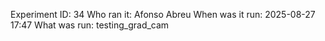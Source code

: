 Experiment ID: 34
Who ran it: Afonso Abreu
When was it run: 2025-08-27 17:47
What was run: testing_grad_cam
